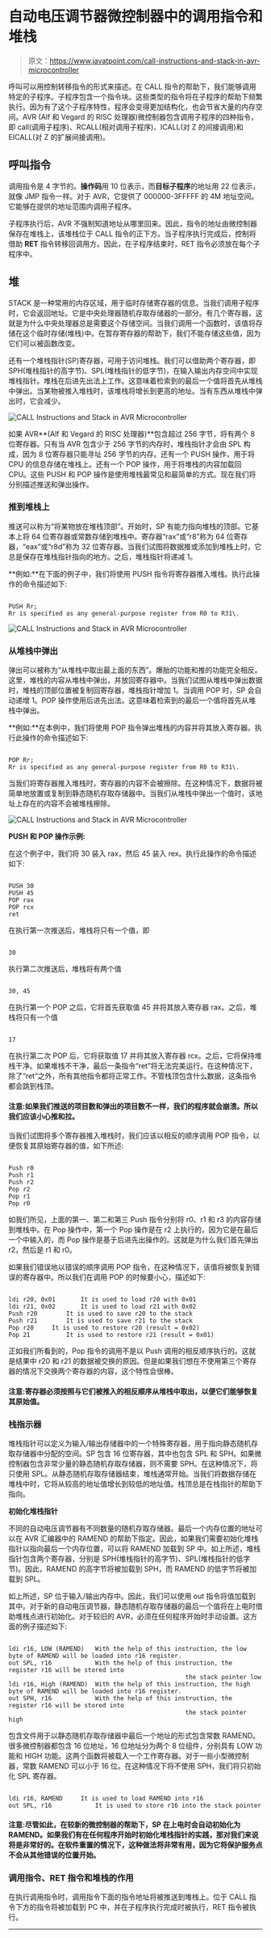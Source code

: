 # 自动电压调节器微控制器中的调用指令和堆栈

> 原文：<https://www.javatpoint.com/call-instructions-and-stack-in-avr-microcontroller>

呼叫可以用控制转移指令的形式来描述。在 CALL 指令的帮助下，我们能够调用特定的子程序。子程序包含一个指令块。这些类型的指令将在子程序的帮助下频繁执行。因为有了这个子程序特性，程序会变得更加结构化，也会节省大量的内存空间。AVR (Alf 和 Vegard 的 RISC 处理器)微控制器包含调用子程序的四种指令，即 call(调用子程序)、RCALL(相对调用子程序)、ICALL(对 Z 的间接调用)和 EICALL(对 Z 的扩展间接调用)。

## 呼叫指令

调用指令是 4 字节的。**操作码**用 10 位表示，而**目标子程序**的地址用 22 位表示，就像 JMP 指令一样。对于 AVR，它提供了 000000-3FFFFF 的 4M 地址空间。它能够在提供的地址范围内调用子程序。

子程序执行后，AVR 不强制知道地址从哪里回来。因此，指令的地址由微控制器保存在堆栈上，该堆栈位于 CALL 指令的正下方。当子程序执行完成后，控制将借助 **RET** 指令转移回调用方。因此，在子程序结束时，RET 指令必须放在每个子程序中。

## 堆

STACK 是一种常用的内存区域，用于临时存储寄存器的信息。当我们调用子程序时，它会返回地址。它是中央处理器随机存取存储器的一部分。有几个寄存器，这就是为什么中央处理器总是需要这个存储空间。当我们调用一个函数时，该值将存储在这个临时存储(堆栈)中。在暂存寄存器的帮助下，我们不能存储这些值，因为它们可以被函数改变。

还有一个堆栈指针(SP)寄存器，可用于访问堆栈。我们可以借助两个寄存器，即 SPH(堆栈指针的高字节)、SPL(堆栈指针的低字节)，在输入输出内存空间中实现堆栈指针。堆栈在后进先出法上工作。这意味着检索到的最后一个值将首先从堆栈中弹出。当某物被推入堆栈时，该堆栈将增长到更高的地址。当有东西从堆栈中弹出时，它会减少。

![CALL Instructions and Stack in AVR Microcontroller](img/6a86942f9881cd616b308e4a16bccef9.png)

如果 AVR**(Alf 和 Vegard 的 RISC 处理器)**包含超过 256 字节，将有两个 8 位寄存器。只有当 AVR 包含少于 256 字节的内存时，堆栈指针才会由 SPL 构成，因为 8 位寄存器只能寻址 256 字节的内存。还有一个 PUSH 操作，用于将 CPU 的信息存储在堆栈上。还有一个 POP 操作，用于将堆栈的内容加载回 CPU。这些 PUSH 和 POP 操作是使用堆栈最常见和最简单的方式。现在我们将分别描述推送和弹出操作。

### 推到堆栈上

推送可以称为“将某物放在堆栈顶部”。开始时，SP 有能力指向堆栈的顶部。它基本上将 64 位寄存器或常数存储到堆栈中。寄存器“rax”或“r8”称为 64 位寄存器，“eax”或“r8d”称为 32 位寄存器。当我们试图将数据推或添加到堆栈上时，它总是保存在堆栈指针指向的地方。之后，堆栈指针将递减 1。

**例如:**在下面的例子中，我们将使用 PUSH 指令将寄存器推入堆栈。执行此操作的命令描述如下:

```

PUSH Rr;
Rr is specified as any general-purpose register from R0 to R31\.     

```

![CALL Instructions and Stack in AVR Microcontroller](img/983b14f6d9998ed25205cf06958aaf2a.png)

### 从堆栈中弹出

弹出可以被称为“从堆栈中取出最上面的东西”。爆胎的功能和推的功能完全相反。这里，堆栈的内容从堆栈中弹出，并放回寄存器中。当我们试图从堆栈中弹出数据时，堆栈的顶部位置被复制回寄存器，堆栈指针增加 1。当调用 POP 时，SP 会自动递增 1。POP 操作使用后进先出法。这意味着检索到的最后一个值将首先从堆栈中弹出。

**例如:**在本例中，我们将使用 POP 指令弹出堆栈的内容并将其放入寄存器。执行此操作的命令描述如下:

```

POP Rr;
Rr is specified as any general-purpose register from R0 to R31\.          

```

当我们将寄存器推入堆栈时，寄存器的内容不会被擦除。在这种情况下，数据将被简单地放置或复制到静态随机存取存储器中。当我们从堆栈中弹出一个值时，该地址上存在的内容不会被堆栈擦除。

![CALL Instructions and Stack in AVR Microcontroller](img/4ea56462fe36dae78e68f1a7cdc8d03b.png)

**PUSH 和 POP 操作示例:**

在这个例子中，我们将 30 装入 rax，然后 45 装入 rex。执行此操作的命令描述如下:

```

PUSH 30
PUSH 45
POP rax
POP rcx
ret 

```

在执行第一次推送后，堆栈将只有一个值，即

```

30

```

执行第二次推送后，堆栈将有两个值

```

30, 45

```

在执行第一个 POP 之后，它将首先获取值 45 并将其放入寄存器 rax。之后，堆栈将只有一个值

```

17 

```

在执行第二次 POP 后，它将获取值 17 并将其放入寄存器 rcx。之后，它将保持堆栈干净。如果堆栈不干净，最后一条指令“ret”将无法完美运行。在这种情况下，除了“ret”之外，所有其他指令都将正常工作。不管栈顶包含什么数据，这条指令都会跳到栈顶。

#### 注意:如果我们推送的项目数和弹出的项目数不一样，我们的程序就会崩溃。所以我们应该小心推和拉。

当我们试图将多个寄存器推入堆栈时，我们应该以相反的顺序调用 POP 指令，以便恢复其原始寄存器的值，如下所述:

```

Push r0
Push r1
Push r2
Pop r2
Pop r1
Pop r0

```

如我们所见，上面的第一、第二和第三 Push 指令分别将 r0、r1 和 r3 的内容存储到堆栈中。在 Pop 操作中，第一个 Pop 操作是在 r2 上执行的，因为它是在最后一个中输入的，而 Pop 操作是基于后进先出操作的。这就是为什么我们首先弹出 r2，然后是 r1 和 r0。

如果我们错误地以错误的顺序调用 POP 指令，在这种情况下，该值将被恢复到错误的寄存器中。所以我们在调用 POP 的时候要小心，描述如下:

```

ldi r20, 0x01		It is used to load r20 with 0x01
ldi r21, 0x02		It is used to load r21 with 0x02
Push r20		It is used to save r20 to the stack
Push r21		It is used to save r21 to the stack 
Pop r20		It is used to restore r20 (result = 0x02)
Pop 21			It is used to restore r21 (result = 0x01)

```

正如我们所看到的，Pop 指令的调用不是以 Push 调用的相反顺序执行的。这就是结果中 r20 和 r21 的数据被交换的原因。但是如果我们想在不使用第三个寄存器的情况下交换两个寄存器的内容，这个特性会很棒。

#### 注意:寄存器必须按照与它们被推入的相反顺序从堆栈中取出，以便它们能够恢复其原始值。

### 栈指示器

堆栈指针可以定义为输入/输出存储器中的一个特殊寄存器，用于指向静态随机存取存储器中分配的空间。SP 包含 16 位寄存器，其中也包含 SPL 和 SPH。如果微控制器包含非常少量的静态随机存取存储器，则不需要 SPH。在这种情况下，将只使用 SPL。从静态随机存取存储器结束，堆栈通常开始。当我们将数据存储在堆栈中时，它将从较高的地址值增长到较低的地址值。栈顶总是在栈指针的帮助下指向。

**初始化堆栈指针**

不同的自动电压调节器有不同数量的随机存取存储器。最后一个内存位置的地址可以在 AVR 汇编器中的 RAMEND 的帮助下指定。因此，如果我们需要初始化堆栈指针以指向最后一个内存位置，可以将 RAMEND 加载到 SP 中。如上所述，堆栈指针包含两个寄存器，分别是 SPH(堆栈指针的高字节)、SPL(堆栈指针的低字节)。因此，RAMEND 的高字节将被加载到 SPH，而 RAMEND 的低字节将被加载到 SPL。

如上所述，SP 位于输入/输出内存中。因此，我们可以使用 out 指令将值加载到其中。对于新的自动电压调节器，静态随机存取存储器的最后一个值将在上电时借助堆栈点进行初始化。对于较旧的 AVR，必须在任何程序开始时手动设置。这方面的例子描述如下:

```

ldi r16, LOW (RAMEND)	With the help of this instruction, the low byte of RAMEND will be loaded into r16 register. 
out SPL, r16			With the help of this instruction, the register r16 will be stored into 
                                                 the stack pointer low
ldi r16, High (RAMEND)	With the help of this instruction, the high byte of RAMEND will be loaded into r16 register.
out SPH, r16			With the help of this instruction, the register r16 will be stored into 
                                                 the stack pointer high

```

包含文件用于以静态随机存取存储器中最后一个地址的形式包含常数 RAMEND。很多微控制器都包含 16 位地址，16 位地址分为两个 8 位组件，分别具有 LOW 功能和 HIGH 功能。这两个函数将被载入一个工作寄存器。对于一些小型微控制器，常数 RAMEND 可以小于 16 位。在这种情况下将不使用 SPH，我们将只初始化 SPL 寄存器。

```

ldi r16, RAMEND		It is used to load RAMEND into r16
out SPL, r16 			It is used to store r16 into the stack pointer

```

#### 注意:尽管如此，在较新的微控制器的帮助下，SP 在上电时会自动初始化为 RAMEND。如果我们有在任何程序开始时初始化堆栈指针的实践，那对我们来说将是非常好的。在软件重置的情况下，这种做法将非常有用，因为它将保护服务点不会从其他错误的位置开始。

### 调用指令、RET 指令和堆栈的作用

在执行调用指令时，调用指令下面的指令地址将被推送到堆栈上。位于 CALL 指令下方的指令将被加载到 PC 中，并在子程序执行完成时被执行，RET 指令被执行。

* * *